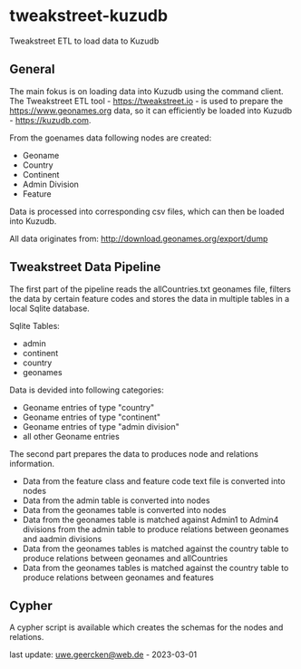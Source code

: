 # tweakstreet-kuzudb
Tweakstreet ETL to load data to Kuzudb

## General
The main fokus is on loading data into Kuzudb using the command client. The Tweakstreet ETL tool - https://tweakstreet.io - is used to prepare the https://www.geonames.org data, so it can efficiently be loaded into Kuzudb - https://kuzudb.com.

From the goenames data following nodes are created:
- Geoname
- Country
- Continent
- Admin Division
- Feature

Data is processed into corresponding csv files, which can then be loaded into Kuzudb.

All data originates from: http://download.geonames.org/export/dump

## Tweakstreet Data Pipeline
The first part of the pipeline reads the allCountries.txt geonames file, filters the data by certain feature codes and stores the data in multiple tables in a local Sqlite database.

Sqlite Tables:
- admin
- continent
- country
- geonames

Data is devided into following categories:
- Geoname entries of type "country"
- Geoname entries of type "continent"
- Geoname entries of type "admin division"
- all other Geoname entries

The second part prepares the data to produces node and relations information.
- Data from the feature class and feature code text file is converted into nodes
- Data from the admin table is converted into nodes
- Data from the geonames table is converted into nodes
- Data from the geonames table is matched against Admin1 to Admin4 divisions from the admin table to produce relations between geonames and aadmin divisions
- Data from the geonames tables is matched against the country table to produce relations between geonames and allCountries
- Data from the geonames tables is matched against the country table to produce relations between geonames and features

## Cypher
A cypher script is available which creates the schemas for the nodes and relations.

last update: uwe.geercken@web.de - 2023-03-01
